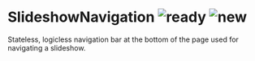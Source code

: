 # SlideshowNavigation ![ready](status-images/ready.svg) ![new](status-images/new.svg)

Stateless, logicless navigation bar at the bottom of the page used for navigating a slideshow.